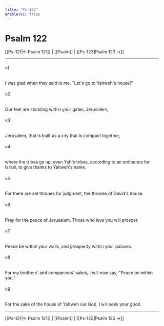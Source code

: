 ```yaml
---
title: "Ps-122"
enableToc: false
---
```

# Psalm 122

[[Ps-121|← Psalm 121]] | [[Psalm]] | [[Ps-123|Psalm 123 →]]
***



###### v1 
I was glad when they said to me, "Let's go to Yahweh's house!" 

###### v2 
Our feet are standing within your gates, Jerusalem, 

###### v3 
Jerusalem, that is built as a city that is compact together, 

###### v4 
where the tribes go up, even Yah's tribes, according to an ordinance for Israel, to give thanks to Yahweh's name. 

###### v5 
For there are set thrones for judgment, the thrones of David's house. 

###### v6 
Pray for the peace of Jerusalem. Those who love you will prosper. 

###### v7 
Peace be within your walls, and prosperity within your palaces. 

###### v8 
For my brothers' and companions' sakes, I will now say, "Peace be within you." 

###### v9 
For the sake of the house of Yahweh our God, I will seek your good.

***
[[Ps-121|← Psalm 121]] | [[Psalm]] | [[Ps-123|Psalm 123 →]]
